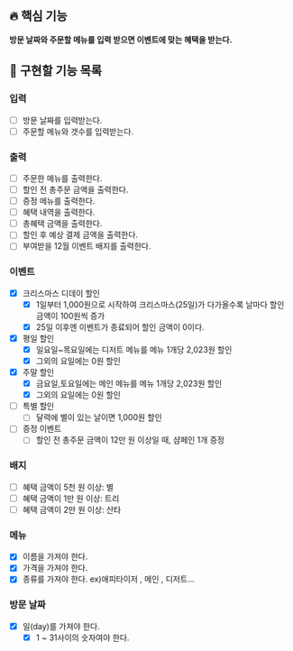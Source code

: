 ## 🔥 핵심 기능

**방문 날짜와 주문할 메뉴를 입력 받으면 이벤트에 맞는 혜택을 받는다.**

## 🎄 구현할 기능 목록

### 입력

- [ ] 방문 날짜를 입력받는다.
- [ ] 주문할 메뉴와 갯수를 입력받는다.

### 출력

- [ ] 주문한 메뉴를 출력한다.
- [ ] 할인 전 총주문 금액을 출력한다.
- [ ] 증정 메뉴를 출력한다.
- [ ] 혜택 내역을 출력한다.
- [ ] 총혜택 금액을 출력한다.
- [ ] 할인 후 예상 결제 금액을 출력한다.
- [ ] 부여받을 12월 이벤트 배지를 출력한다.

### 이벤트

- [x] 크리스마스 디데이 할인
    - [x] 1일부터 1,000원으로 시작하여 크리스마스(25일)가 다가올수록 날마다 할인 금액이 100원씩 증가
    - [x] 25일 이후엔 이벤트가 종료되어 할인 금액이 0이다.
- [x] 평일 할인
    - [x] 일요일~목요일에는 디저트 메뉴를 메뉴 1개당 2,023원 할인
    - [x] 그외의 요일에는 0원 할인
- [x] 주말 할인
    - [x] 금요일,토요일에는 메인 메뉴를 메뉴 1개당 2,023원 할인
    - [x] 그외의 요일에는 0원 할인
- [ ] 특별 할인
    - [ ] 달력에 별이 있는 날이면 1,000원 할인
- [ ] 증정 이벤트
    - [ ] 할인 전 총주문 금액이 12만 원 이상일 때, 샴페인 1개 증정

### 배지

- [ ] 혜택 금액이 5천 원 이상: 별
- [ ] 혜택 금액이 1만 원 이상: 트리
- [ ] 혜택 금액이 2만 원 이상: 산타

### 메뉴

- [x] 이름을 가져야 한다.
- [x] 가격을 가져야 한다.
- [x] 종류를 가져야 한다. ex)애피타이저 , 메인 , 디저트...

### 방문 날짜

- [x] 일(day)를 가져야 한다.
    - [x] 1 ~ 31사이의 숫자여야 한다.